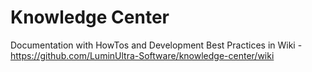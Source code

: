 # Knowledge Center
Documentation with HowTos and Development Best Practices in Wiki - https://github.com/LuminUltra-Software/knowledge-center/wiki
